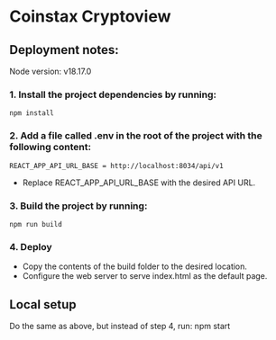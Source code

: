# Coinstax Cryptoview

## Deployment notes:

Node version: v18.17.0

### 1. Install the project dependencies by running:

`npm install`

### 2. Add a file called .env in the root of the project with the following content:

```
REACT_APP_API_URL_BASE = http://localhost:8034/api/v1
```

- Replace REACT_APP_API_URL_BASE with the desired API URL.

### 3. Build the project by running:

`npm run build`

### 4. Deploy

- Copy the contents of the build folder to the desired location.
- Configure the web server to serve index.html as the default page.

## Local setup

Do the same as above, but instead of step 4, run:
npm start
